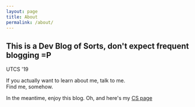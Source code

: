 ```yaml
---
layout: page
title: About
permalink: /about/
---
```


This is a Dev Blog of Sorts, don't expect frequent blogging =P
---

UTCS '19

If you actually want to learn about me, talk to me.  
Find me, somehow.  


In the meantime, enjoy this blog. Oh, and here's my [CS page](http://www.cs.utexas.edu/~copperst)
